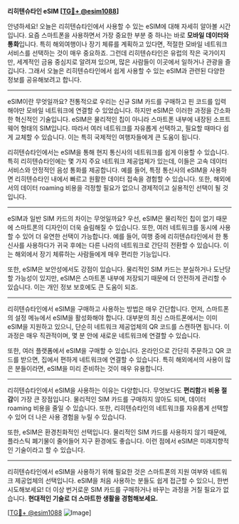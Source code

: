 **리히텐슈타인 eSIM [[TG💪+ @esim1088](https://t.me/s/esim1088)]**

안녕하세요! 오늘은 리히텐슈타인에서 사용할 수 있는 eSIM에 대해 자세히 알아볼 시간입니다. 요즘 스마트폰을 사용하면서 가장 중요한 부분 중 하나는 바로 **모바일 데이터와 통화**입니다. 특히 해외여행이나 장기 체류를 계획하고 있다면, 적절한 모바일 네트워크 서비스를 선택하는 것이 매우 중요하죠. 그런데 리히텐슈타인은 유럽의 작은 국가이지만, 세계적인 금융 중심지로 알려져 있으며, 많은 사람들이 이곳에서 일하거나 관광을 즐깁니다. 그래서 오늘은 리히텐슈타인에서 쉽게 사용할 수 있는 eSIM과 관련된 다양한 정보를 공유해보려고 합니다.

---

eSIM이란 무엇일까요? 전통적으로 우리는 신규 SIM 카드를 구매하고 핀 코드를 입력해야만 모바일 네트워크에 연결할 수 있었습니다. 하지만 eSIM은 이러한 과정을 간소화한 혁신적인 기술입니다. eSIM은 물리적인 칩이 아니라 스마트폰 내부에 내장된 소프트웨어 형태의 SIM입니다. 따라서 여러 네트워크를 자유롭게 선택하고, 필요할 때마다 쉽게 교체할 수 있습니다. 이는 특히 국제적인 여행자들에게 큰 도움이 됩니다.

리히텐슈타인에서는 eSIM을 통해 현지 통신사의 네트워크를 쉽게 이용할 수 있습니다. 특히 리히텐슈타인에는 몇 가지 주요 네트워크 제공업체가 있는데, 이들은 고속 데이터 서비스와 안정적인 음성 통화를 제공합니다. 예를 들어, 특정 통신사의 eSIM을 사용하면 리히텐슈타인 내에서 빠르고 원활한 데이터 접속을 경험할 수 있습니다. 또한, 해외에서의 데이터 roaming 비용을 걱정할 필요가 없으니 경제적이고 실용적인 선택이 될 것입니다.

---

eSIM과 일반 SIM 카드의 차이는 무엇일까요? 우선, eSIM은 물리적인 칩이 없기 때문에 스마트폰의 디자인이 더욱 슬림해질 수 있습니다. 또한, 여러 네트워크를 동시에 사용할 수 있어 더 유연한 선택이 가능합니다. 예를 들어, 여행 중에 리히텐슈타인에서 한 통신사를 사용하다가 귀국 후에는 다른 나라의 네트워크로 간단히 전환할 수 있습니다. 이는 해외에서 장기 체류하는 사람들에게 매우 편리한 기능입니다.

또한, eSIM은 보안성에서도 강점이 있습니다. 물리적인 SIM 카드는 분실하거나 도난당할 가능성이 있지만, eSIM은 스마트폰 내부에 저장되기 때문에 더 안전하게 관리할 수 있습니다. 이는 개인 정보 보호에도 큰 도움이 되죠.

---

리히텐슈타인에서 eSIM을 구매하고 사용하는 방법은 매우 간단합니다. 먼저, 스마트폰의 설정 메뉴에서 eSIM을 활성화해야 합니다. 대부분의 최신 스마트폰에서는 이미 eSIM을 지원하고 있으니, 단순히 네트워크 제공업체의 QR 코드를 스캔하면 됩니다. 이 과정은 매우 직관적이며, 몇 분 안에 새로운 네트워크에 연결할 수 있습니다.

또한, 여러 플랫폼에서 eSIM을 구매할 수 있습니다. 온라인으로 간단히 주문하고 QR 코드를 받으면, 집에서 편하게 네트워크에 연결할 수 있습니다. 특히 해외에서의 사용이 많은 분들이라면, eSIM을 미리 준비하는 것이 매우 유용합니다.

---

리히텐슈타인에서 eSIM을 사용하는 이유는 다양합니다. 무엇보다도 **편리함**과 **비용 절감**이 가장 큰 장점입니다. 물리적인 SIM 카드를 구매하지 않아도 되며, 데이터 roaming 비용을 줄일 수 있습니다. 또한, 리히텐슈타인의 네트워크를 자유롭게 선택할 수 있어 더 나은 사용 경험을 누릴 수 있습니다.

또한, eSIM은 환경친화적인 선택입니다. 물리적인 SIM 카드를 사용하지 않기 때문에, 플라스틱 폐기물이 줄어들어 지구 환경에도 좋습니다. 이런 점에서 eSIM은 미래지향적인 기술이라고 할 수 있습니다.

---

리히텐슈타인에서 eSIM을 사용하기 위해 필요한 것은 스마트폰의 지원 여부와 네트워크 제공업체의 선택입니다. eSIM을 처음 사용하는 분들도 쉽게 접근할 수 있으니, 한번 시도해보세요! 더 이상 번거로운 SIM 카드를 구매하거나 바꾸는 과정을 거칠 필요가 없습니다. **현대적인 기술로 더 스마트한 생활을 경험해보세요.**

[[TG💪+ @esim1088](https://t.me/s/esim1088) ![Image](https://i.postimg.cc/Y0z9fWf4/image.png)]